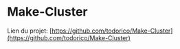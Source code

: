 # Make-Cluster

Lien du projet: [https://github.com/todorico/Make-Cluster](https://github.com/todorico/Make-Cluster)